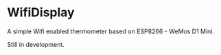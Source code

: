 # WifiDisplay

A simple Wifi enabled thermometer based on ESP8266 - WeMos D1 Mini.

Still in development. 
